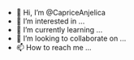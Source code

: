 - 👋 Hi, I’m @CapriceAnjelica
- 👀 I’m interested in ...
- 🌱 I’m currently learning ...
- 💞️ I’m looking to collaborate on ...
- 📫 How to reach me ...

<!---
CapriceAnjelica/CapriceAnjelica is a ✨ special ✨ repository because its `README.md` (this file) appears on your GitHub profile.
You can click the Preview link to take a look at your changes.
--->
